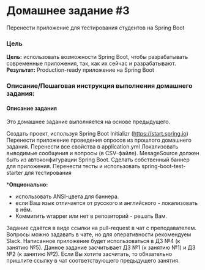 # Домашнее задание #3
Перенести приложение для тестирования студентов на Spring Boot

### Цель
**Цель:** использовать возможности Spring Boot, чтобы разрабатывать современные приложения, так, как их сейчас и разрабатывают.
**Результат:** Production-ready приложение на Spring Boot

### Описание/Пошаговая инструкция выполнения домашнего задания:
####  Описание задания
Это домашнее задание выполняется на основе предыдущего.

Создать проект, используя Spring Boot Initializr (https://start.spring.io)
Перенести приложение проведения опросов из прошлого домашнего задания.
Перенести все свойства в application.yml
Локализовать выводимые сообщения и вопросы (в CSV-файле). MesageSource должен быть из автоконфигурации Spring Boot.
Сделать собственный баннер для приложения.
Перенести тесты и использовать spring-boot-test-starter для тестирования

***Опционально:**

- использовать ANSI-цвета для баннера.
- если Ваш язык отличается от русского и английского - локализовать в нём.
- Коммитить wrapper или нет в репозиторий - решать Вам.

Задание сдаётся в виде ссылки на pull-request в чат с преподавателем.
Вопросы можно задавать в чате, но для оперативности рекомендуем Slack.
Написанное приложение будет использоваться в ДЗ №4 (к занятию №5).
Данное задание засчитывает ДЗ №1 (к занятию №1) и ДЗ №2 (к занятию №2).
Если Вы хотите засчитать, то обязательно пришлите ссылку в чат соответствующего предыдущего занятия.